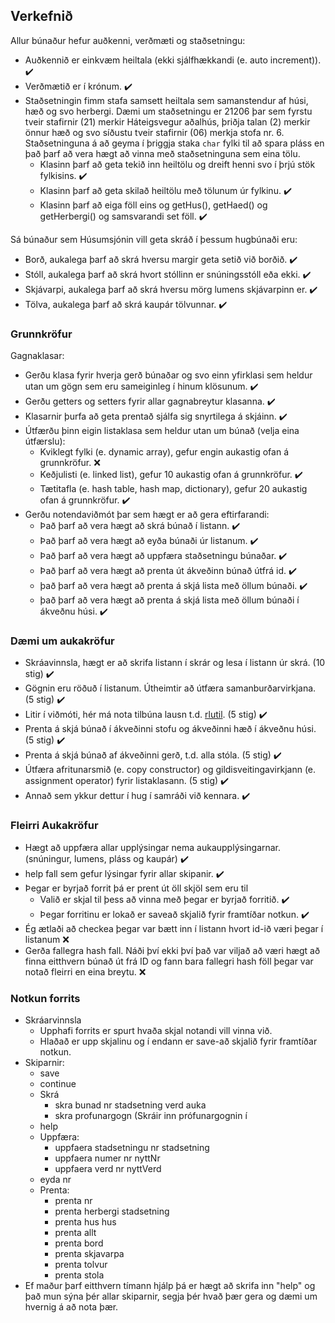 ## Verkefnið 

Allur búnaður hefur auðkenni, verðmæti og staðsetningu:
- Auðkennið er einkvæm heiltala (ekki sjálfhækkandi (e. auto increment)). :heavy_check_mark:
- Verðmætið er í krónum. :heavy_check_mark:
- Staðsetningin fimm stafa samsett heiltala sem samanstendur af húsi, hæð og svo herbergi. Dæmi um staðsetningu er 21206 þar sem fyrstu tveir stafirnir (21) merkir Háteigsvegur aðalhús, þriðja talan (2) merkir önnur hæð og svo síðustu tveir stafirnir (06) merkja stofa nr. 6. Staðsetninguna á að geyma í þriggja staka `char` fylki til að spara pláss en það þarf að vera hægt að vinna með staðsetninguna sem eina tölu.
  - Klasinn þarf að geta tekið inn heiltölu og dreift henni svo í þrjú stök fylkisins. :heavy_check_mark:
  - Klasinn þarf að geta skilað heiltölu með tölunum úr fylkinu. :heavy_check_mark:
  - Klasinn þarf að eiga föll eins og getHus(), getHaed() og getHerbergi() og samsvarandi set föll. :heavy_check_mark:

Sá búnaður sem Húsumsjónin vill geta skráð í þessum hugbúnaði eru:
  - Borð, aukalega þarf að skrá hversu margir geta setið við borðið. :heavy_check_mark:
  - Stóll, aukalega þarf að skrá hvort stóllinn er snúningsstóll eða ekki. :heavy_check_mark:
  - Skjávarpi, aukalega þarf að skrá hversu mörg lumens skjávarpinn er. :heavy_check_mark:
  - Tölva, aukalega þarf að skrá kaupár tölvunnar. :heavy_check_mark:

### Grunnkröfur

Gagnaklasar:

- Gerðu klasa fyrir hverja gerð búnaðar og svo einn yfirklasi sem heldur utan um gögn sem eru sameiginleg í hinum klösunum. :heavy_check_mark:
- Gerðu getters og setters fyrir allar gagnabreytur klasanna. :heavy_check_mark:
- Klasarnir þurfa að geta prentað sjálfa sig snyrtilega á skjáinn. :heavy_check_mark:
- Útfærðu þinn eigin listaklasa sem heldur utan um búnað (velja eina útfærslu): 
  - Kviklegt fylki (e. dynamic array), gefur engin aukastig ofan á grunnkröfur. :x:
  - Keðjulisti (e. linked list), gefur 10 aukastig ofan á grunnkröfur. :heavy_check_mark:
  - Tætitafla (e. hash table, hash map, dictionary), gefur 20 aukastig ofan á grunnkröfur. :heavy_check_mark:
- Gerðu notendaviðmót þar sem hægt er að gera eftirfarandi:
  - Það þarf að vera hægt að skrá búnað í listann. :heavy_check_mark:
  - Það þarf að vera hægt að eyða búnaði úr listanum. :heavy_check_mark:
  - Það þarf að vera hægt að uppfæra staðsetningu búnaðar. :heavy_check_mark:
  - Það þarf að vera hægt að prenta út ákveðinn búnað útfrá id. :heavy_check_mark:
  - það þarf að vera hægt að prenta á skjá lista með öllum búnaði. :heavy_check_mark:
  - það þarf að vera hægt að prenta á skjá lista með öllum búnaði í ákveðnu húsi. :heavy_check_mark:

### Dæmi um aukakröfur

- Skráavinnsla, hægt er að skrifa listann í skrár og lesa í listann úr skrá. (10 stig) :heavy_check_mark:
- Gögnin eru röðuð í listanum. Útheimtir að útfæra samanburðarvirkjana. (5 stig) :heavy_check_mark:
- Litir í viðmóti, hér má nota tilbúna lausn t.d. [rlutil](https://github.com/tapio/rlutil). (5 stig) :heavy_check_mark:
- Prenta á skjá búnað í ákveðinni stofu og ákveðinni hæð í ákveðnu húsi. (5 stig) :heavy_check_mark:
- Prenta á skjá búnað af ákveðinni gerð, t.d. alla stóla. (5 stig) :heavy_check_mark:
- Útfæra afritunarsmið (e. copy constructor) og gildisveitingavirkjann (e. assignment operator) fyrir listaklasann. (5 stig) :heavy_check_mark:
- Annað sem ykkur dettur í hug í samráði við kennara. :heavy_check_mark:

### Fleirri Aukakröfur
- Hægt að uppfæra allar upplýsingar nema aukaupplýsingarnar. (snúningur, lumens, pláss og kaupár) :heavy_check_mark:
- help fall sem gefur lýsingar fyrir allar skipanir. :heavy_check_mark:
- Þegar er byrjað forrit þá er prent út öll skjöl sem eru til 
  - Valið er skjal til þess að vinna með þegar er byrjað forritið. :heavy_check_mark:
  - Þegar forritinu er lokað er saveað skjalið fyrir framtíðar notkun. :heavy_check_mark:
- Ég ætlaði að checkea þegar var bætt inn í listann hvort id-ið væri þegar í listanum :x:
- Gerða fallegra hash fall. Náði því ekki því það var viljað að væri hægt að finna eitthvern búnað út frá ID og fann bara fallegri hash föll þegar var notað fleirri en eina breytu. :x: 

### Notkun forrits
- Skráarvinnsla
  - Upphafi forrits er spurt hvaða skjal notandi vill vinna við.
  - Hlaðað er upp skjalinu og í endann er save-að skjalið fyrir framtíðar notkun.
- Skiparnir:
  - save
  - continue
  - Skrá
    - skra bunad nr stadsetning verd auka 
    - skra profunargogn (Skráir inn prófunargognin í 
  - help
  - Uppfæra:
    - uppfaera stadsetningu nr stadsetning
    - uppfaera numer nr nyttNr
    - uppfaera verd nr nyttVerd
  - eyda nr
  - Prenta:
    - prenta nr
    - prenta herbergi stadsetning
    - prenta hus hus
    - prenta allt
    - prenta bord
    - prenta skjavarpa
    - prenta tolvur
    - prenta stola
- Ef maður þarf eitthvern tímann hjálp þá er hægt að skrifa inn "help" og það mun sýna þér allar skiparnir, segja þér hvað þær gera og dæmi um hvernig á að nota þær.
